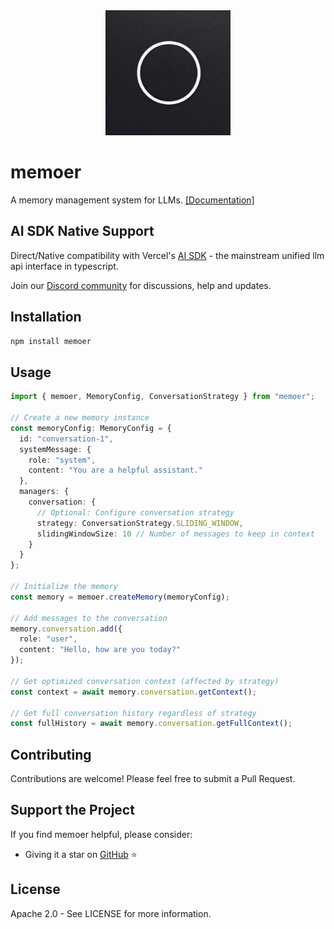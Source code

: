 <div align="center">
<img src="https://raw.githubusercontent.com/GeLi2001/memoer/main/assets/memoer.webp" alt="Memoer" width="200"/>
</div>

# memoer

A memory management system for LLMs. [[Documentation]](https://memoer-doc.vercel.app/docs/intro)

## AI SDK Native Support

Direct/Native compatibility with Vercel's [AI SDK](https://github.com/vercel/ai) - the mainstream unified llm api interface in typescript.

Join our [Discord community](https://discord.gg/pNkEk4b4TW) for discussions, help and updates.

## Installation

```bash
npm install memoer
```

## Usage

```typescript
import { memoer, MemoryConfig, ConversationStrategy } from "memoer";

// Create a new memory instance
const memoryConfig: MemoryConfig = {
  id: "conversation-1",
  systemMessage: {
    role: "system",
    content: "You are a helpful assistant."
  },
  managers: {
    conversation: {
      // Optional: Configure conversation strategy
      strategy: ConversationStrategy.SLIDING_WINDOW,
      slidingWindowSize: 10 // Number of messages to keep in context
    }
  }
};

// Initialize the memory
const memory = memoer.createMemory(memoryConfig);

// Add messages to the conversation
memory.conversation.add({
  role: "user",
  content: "Hello, how are you today?"
});

// Get optimized conversation context (affected by strategy)
const context = await memory.conversation.getContext();

// Get full conversation history regardless of strategy
const fullHistory = await memory.conversation.getFullContext();
```

## Contributing

Contributions are welcome! Please feel free to submit a Pull Request.

## Support the Project

If you find memoer helpful, please consider:

- Giving it a star on [GitHub](https://github.com/GeLi2001/memoer) ⭐

## License

Apache 2.0 - See LICENSE for more information.
